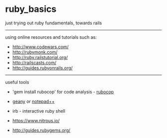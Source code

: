 ruby_basics
===========
just trying out ruby fundamentals, towards rails

----------
using online resources and tutorials such as:

 - http://www.codewars.com/
 - http://rubymonk.com/
 - http://ruby.railstutorial.org/
 - http://railscasts.com/
 - http://guides.rubyonrails.org/

----------
useful tools

- 'gem install rubocop' for code analysis - [rubocop][1]
- [geany][2] or [notepad++][3]
- irb - interactive ruby shell
- https://www.nitrous.io/
- http://guides.rubygems.org/


  [1]: https://github.com/bbatsov/rubocop
  [2]: http://geany.org/
  [3]: http://notepad-plus-plus.org/
